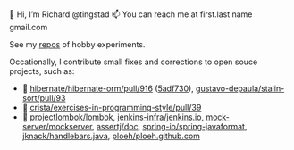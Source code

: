 👋 Hi, I’m Richard @tingstad
📫 You can reach me at first.last name gmail.com

See my [repos](https://github.com/tingstad?tab=repositories) of hobby experiments.

Occationally, I contribute small fixes and corrections to open souce projects, such as:

- :bug: [hibernate/hibernate-orm/pull/916](https://github.com/hibernate/hibernate-orm/pull/916) ([5adf730](https://github.com/hibernate/hibernate-orm/commit/5adf730c427253366b3665e5080381820c015c93)), [gustavo-depaula/stalin-sort/pull/93](https://github.com/gustavo-depaula/stalin-sort/pull/93)
- :broom: [crista/exercises-in-programming-style/pull/39](https://github.com/crista/exercises-in-programming-style/pull/39)
- :book: [projectlombok/lombok](https://github.com/projectlombok/lombok/pull/1546), [jenkins-infra/jenkins.io](https://github.com/jenkins-infra/jenkins.io/pull/1114), [mock-server/mockserver](https://github.com/mock-server/mockserver/pull/432), [assertj/doc](https://github.com/assertj/doc/pull/38), [spring-io/spring-javaformat](https://github.com/spring-io/spring-javaformat/pull/146), [jknack/handlebars.java](https://github.com/jknack/handlebars.java/pull/695), [ploeh/ploeh.github.com](https://github.com/ploeh/ploeh.github.com/pull/350)

<!---
tingstad/tingstad is a ✨ special ✨ repository because its `README.md` (this file) appears on your GitHub profile.
You can click the Preview link to take a look at your changes.
--->
